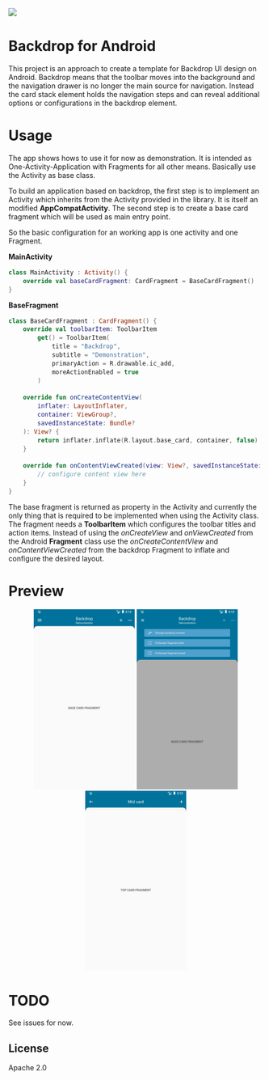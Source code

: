 [![](https://jitpack.io/v/Str3l0k/Backdrop_Android.svg)](https://jitpack.io/#Str3l0k/Backdrop_Android)

# Backdrop for Android
This project is an approach to create a template for Backdrop UI design on Android.
Backdrop means that the toolbar moves into the background and the navigation drawer is no longer the main source for navigation.
Instead the card stack element holds the navigation steps and can reveal additional options or configurations in the backdrop element.

# Usage
The app shows hows to use it for now as demonstration. 
It is intended as One-Activity-Application with Fragments for all other means.
Basically use the Activity as base class.

To build an application based on backdrop, the first step is to implement an Activity which
inherits from the Activity provided in the library. It is itself an modified __AppCompatActivity__.
The second step is to create a base card fragment which will be used as main entry point.

So the basic configuration for an working app is one activity and one Fragment.

__MainActivity__
```kotlin
class MainActivity : Activity() {
    override val baseCardFragment: CardFragment = BaseCardFragment()
}
```

__BaseFragment__
```kotlin
class BaseCardFragment : CardFragment() {
    override val toolbarItem: ToolbarItem
        get() = ToolbarItem(
            title = "Backdrop",
            subtitle = "Demonstration",
            primaryAction = R.drawable.ic_add,
            moreActionEnabled = true
        )

    override fun onCreateContentView(
        inflater: LayoutInflater,
        container: ViewGroup?,
        savedInstanceState: Bundle?
    ): View? {
        return inflater.inflate(R.layout.base_card, container, false)
    }

    override fun onContentViewCreated(view: View?, savedInstanceState: Bundle?) {
        // configure content view here
    }
}
```

The base fragment is returned as property in the Activity and currently the only thing that is required to be 
implemented when using the Activity class. The fragment needs a __ToolbarItem__ which configures the toolbar titles and 
action items. Instead of using the *onCreateView* and *onViewCreated* from the Android __Fragment__ class use the *onCreateContentView* and
*onContentViewCreated* from the backdrop Fragment to inflate and configure the desired layout.


# Preview
<p align="center">
  <img width="200" src="./img/base_view.png">
  <img width="200" src="./img/content_open.png">
  <img width="200" src="./img/card_stack.png">
</p>

# TODO
See issues for now.

## License
Apache 2.0
